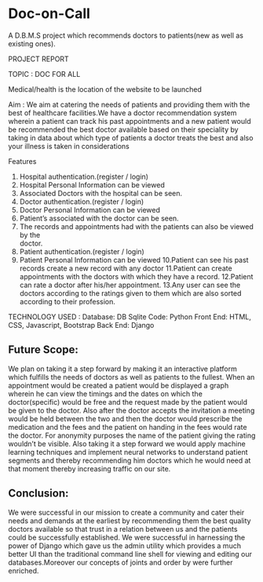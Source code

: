 # Doc-on-Call
A D.B.M.S project which recommends doctors to patients(new as well as existing ones).

PROJECT REPORT

TOPIC : DOC FOR ALL

Medical/health is the location of the website to be launched

Aim : We aim at catering the needs of patients and providing them with the best of healthcare facilities.We have a doctor recommendation system wherein a patient can track his past appointments and a new patient would be recommended the best doctor available based on their speciality by taking in data about which type of patients a doctor treats the best and also your illness is taken in considerations

Features
1. Hospital authentication.(register / login)
2. Hospital Personal Information can be viewed
3. Associated Doctors with the hospital can be seen.
4. Doctor authentication.(register / login)
5. Doctor Personal Information can be viewed
6. Patient’s associated with the doctor can be seen.
7. The records and appointments had with the patients can also be viewed by the     
    doctor.
8. Patient authentication.(register / login)
9. Patient Personal Information can be viewed
10.Patient can see his past records create a new record with any doctor
11.Patient can create appointments with the doctors with which they have a record.
12.Patient can rate a doctor after his/her appointment.
13.Any user can see the doctors according to the ratings given to them which are also sorted according to their profession.

TECHNOLOGY USED :
Database: DB Sqlite
Code: Python
Front End: HTML, CSS, Javascript, Bootstrap
Back End: Django

## Future Scope:
We plan on taking it a step forward by making it an interactive platform which fulfills the needs of doctors as well as patients to the fullest.
When an appointment would be created a patient would be displayed a graph wherein he can view the timings and the dates on which the doctor(specific) would be free and the request made by the patient would be given to the doctor.
Also after the doctor accepts the invitation a meeting would be held between the two and then the doctor would prescribe the medication and the fees and the patient on handing in the fees would rate the doctor.
For anonymity purposes the name of the patient giving the rating wouldn’t be visible.
Also taking it a step forward we would apply machine learning techniques and implement neural networks to understand patient segments and thereby recommending him doctors which he would need at that moment thereby increasing traffic on our site.

## Conclusion:
We were successful in our mission to create a community and cater their needs and demands at the  earliest by recommending them the best quality doctors available so that trust in a relation between us and the patients could be successfully established.
We were successful in harnessing the power of Django which gave us the admin utility which provides  a much better UI than the traditional command line shell for viewing and editing our databases.Moreover our concepts of joints and order by were further enriched.
